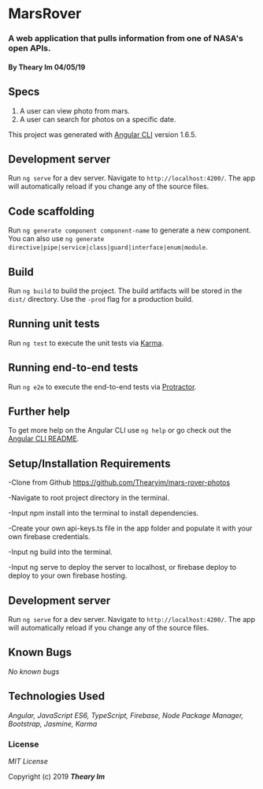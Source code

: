 # MarsRover

### A web application that pulls information from one of NASA's open APIs.
#### By **Theary Im**  04/05/19

## Specs
1. A user can view photo from mars.
2. A user can search for photos on a specific date.

This project was generated with [Angular CLI](https://github.com/angular/angular-cli) version 1.6.5.

## Development server

Run `ng serve` for a dev server. Navigate to `http://localhost:4200/`. The app will automatically reload if you change any of the source files.

## Code scaffolding

Run `ng generate component component-name` to generate a new component. You can also use `ng generate directive|pipe|service|class|guard|interface|enum|module`.

## Build

Run `ng build` to build the project. The build artifacts will be stored in the `dist/` directory. Use the `-prod` flag for a production build.

## Running unit tests

Run `ng test` to execute the unit tests via [Karma](https://karma-runner.github.io).

## Running end-to-end tests

Run `ng e2e` to execute the end-to-end tests via [Protractor](http://www.protractortest.org/).

## Further help

To get more help on the Angular CLI use `ng help` or go check out the [Angular CLI README](https://github.com/angular/angular-cli/blob/master/README.md).

## Setup/Installation Requirements

-Clone from Github https://github.com/Thearyim/mars-rover-photos

-Navigate to root project directory in the terminal.

-Input npm install into the terminal to install dependencies.

-Create your own api-keys.ts file in the app folder and populate it with your own firebase credentials.

-Input ng build into the terminal.

-Input ng serve to deploy the server to localhost, or firebase deploy to deploy to your own firebase hosting.

## Development server

Run `ng serve` for a dev server. Navigate to `http://localhost:4200/`. The app will automatically reload if you change any of the source files.

## Known Bugs
_No known bugs_

## Technologies Used

_Angular, JavaScript ES6, TypeScript, Firebase, Node Package Manager, Bootstrap, Jasmine, Karma_

### License

*MIT License*

Copyright (c) 2019 **_Theary Im_**
